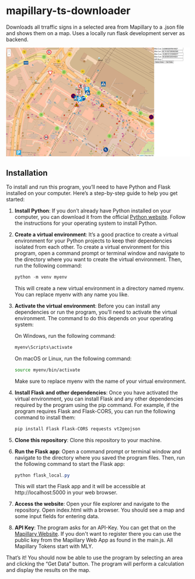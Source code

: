 # mapillary-ts-downloader
Downloads all trraffic signs in a selected area from Mapillary to a .json file and shows them on a map.
Uses a locally run flask development server as backend.

![Image shows a map with street-signs](assets/image.png)

## Installation
To install and run this program, you’ll need to have Python and Flask installed on your computer. Here’s a step-by-step guide to help you get started:

1. **Install Python**: If you don’t already have Python installed on your computer, you can download it from the official [Python website](https://www.python.org/downloads/). Follow the instructions for your operating system to install Python.

1. **Create a virtual environment**: It’s a good practice to create a virtual environment for your Python projects to keep their dependencies isolated from each other. To create a virtual environment for this program, open a command prompt or terminal window and navigate to the directory where you want to create the virtual environment. Then, run the following command:

    ```powershell
    python -m venv myenv
    ```

    This will create a new virtual environment in a directory named myenv. You can replace myenv with any name you like.

1. **Activate the virtual environment**: Before you can install any dependencies or run the program, you’ll need to activate the virtual environment. The command to do this depends on your operating system:

    On Windows, run the following command:
    ```powershell
    myenv\Scripts\activate
    ```

    On macOS or Linux, run the following command:

    ```bash
    source myenv/bin/activate
    ```

    Make sure to replace myenv with the name of your virtual environment.

1. **Install Flask and other dependencies**: Once you have activated the virtual environment, you can install Flask and any other dependencies required by the program using the pip command. For example, if the program requires Flask and Flask-CORS, you can run the following command to install them:

    ```powershell
    pip install Flask Flask-CORS requests vt2geojson
    ```

1. **Clone this repository**: Clone this repository to your machine.

1. **Run the Flask app**: Open a command prompt or terminal window and navigate to the directory where you saved the program files. Then, run the following command to start the Flask app:

    ```powershell
    python flask_local.py
    ```

    This will start the Flask app and it will be accessible at http://localhost:5000 in your web browser.

1. **Access the website**: Open your file explorer and navigate to the repository. Open index.html with a browser. You should see a map and some input fields for entering data.

1. **API Key**: The program asks for an API-Key. You can get that on the [Mapillary Website](https://www.mapillary.com/developer). If you don't want to register there you can use the public key from the Mapillary Web App as found in the main.js. All Mapillary Tokens start with MLY.

That’s it! You should now be able to use the program by selecting an area and clicking the “Get Data” button. The program will perform a calculation and display the results on the map.
